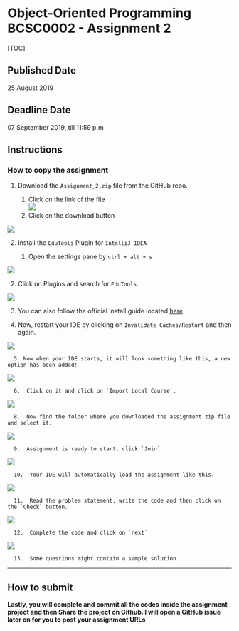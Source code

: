 # Object-Oriented Programming BCSC0002 - Assignment 2

[TOC]

## Published Date

25 August 2019



## Deadline Date

07 September 2019, till 11:59 p.m



## Instructions

### How to copy the assignment

1. Download the `Assignment_2.zip` file from the GitHub repo.

   1. Click on the link of the file  
![](screenshots/Screenshot%20from%202019-08-24%2019-59-06.png)
   2. Click on the download button

![](screenshots/Screenshot%20from%202019-08-24%2020-00-04.png)

2. Install the `EduTools` Plugin for `IntelliJ IDEA`

   1. Open the settings pane by `ctrl + alt + s`

![](screenshots/Screenshot%20from%202019-08-24%2020-03-01.png)

   2. Click on Plugins and search for `EduTools`.

![](screenshots/Screenshot%20from%202019-08-24%2020-04-05.png)

   3. You can also follow the official install guide located [here](https://www.jetbrains.com/help/education/install-edutools-plugin.html?section=Introduction%20to%20Java)

   4. Now, restart your IDE by clicking on `Invalidate Caches/Restart` and then again.

![](screenshots/Screenshot%20from%202019-08-24%2020-07-55.png)

      5. Now when your IDE starts, it will look something like this, a new option has been added!

![](screenshots/Screenshot%20from%202019-08-24%2020-09-27.png)

      6.  Click on it and click on `Import Local Course`.

![](screenshots/Screenshot%20from%202019-08-24%2020-10-55.png)

      8.  Now find the folder where you downloaded the assignment zip file and select it.

![](screenshots/Screenshot%20from%202019-08-24%2020-11-08.png)

      9.  Assignment is ready to start, click `Join`

![](screenshots/Screenshot%20from%202019-08-24%2020-12-01.png)

      10.  Your IDE will automatically load the assignment like this.

![](screenshots/Screenshot%20from%202019-08-24%2020-13-21.png)

      11.  Read the problem statement, write the code and then click on the `Check` button.

![](screenshots/Screenshot%20from%202019-08-24%2020-15-22.png)

      12.  Complete the code and click on `next`

![](screenshots/Screenshot%20from%202019-08-24%2020-16-34.png)

      13.  Some questions might contain a sample solution.


---
## How to submit

**Lastly, you will complete and commit all the codes inside the assignment project and then Share the project on Github. I will open a GitHub issue later on for you to post your assignment URLs**


